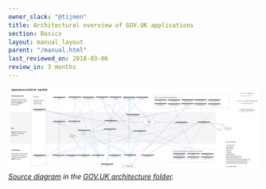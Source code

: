 ```yaml
---
owner_slack: "@tijmen"
title: Architectural overview of GOV.UK applications
section: Basics
layout: manual_layout
parent: "/manual.html"
last_reviewed_on: 2018-03-06
review_in: 3 months
---
```


![](/manual/images/govuk-architecture.jpg)
<em>[Source diagram][src] in the [GOV.UK architecture folder][arch-folder].</em>

[src]: https://drive.google.com/open?id=0B1ols8zi367ncmdTVWNoWFBOdVk
[arch-folder]: https://drive.google.com/drive/folders/0B7zRJZy-BNyUS2lMMzJHLUpYM00
